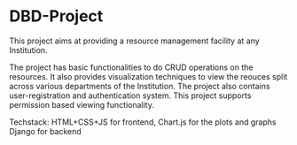 # DBD-Project

This project aims at providing a resource management facility at any Institution.

  The project has basic functionalities to do CRUD operations on the resources. It also provides visualization techniques to view the reouces split across various departments of the Institution.
  The project also contains user-registration and authentication system. This project supports permission based viewing functionality.

  Techstack:
  HTML+CSS+JS for frontend, Chart.js for the plots and graphs
  Django for backend
  
